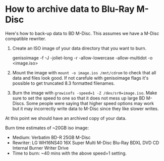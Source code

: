 # How to archive data to Blu-Ray M-Disc

Here's how to back-up data to BD M-Disc. This assumes we have a M-Disc
compatible rewriter.

1. Create an ISO image of your data directory that you want to burn.

    genisoimage -f -J -joliet-long -r -allow-lowercase -allow-multidot -o <image.iso> <dir>

2. Mount the image with `mount -o image.ios /mnt/cdrom` to check that all data
   and files look good. If not carefule with genisoimage flags it's possible to
   get truncated 8.3 formatted filenames.

3. Burn the image with `growisofs -speed=1 -Z /dev/sr0=image.iso`. Make sure to
   set the speed to one so that it does not mess up large BD M-Discs. Some
   people were saying that higher speed options may work but it may incorrectly
   write data to M-Disc since they like slower writes.

At this point we should have an archived copy of your data.

Burn time estimates of ~20GB iso image:

- Medium: Verbatim BD-R 25GB M-Disc
- Rewriter: LG WH16NS40 16X Super Multi M-Disc Blu-Ray BDXL DVD CD Internal
  Burner Writer Drive
- Time to burn: ~40 mins with the above speed=1 setting.